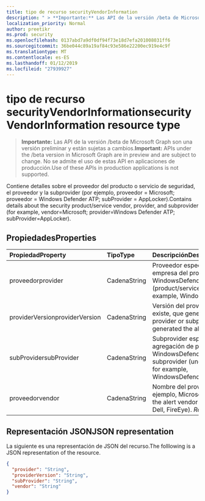 ```yaml
---
title: tipo de recurso securityVendorInformation
description: " > **Importante:** Las API de la versión /beta de Microsoft Graph son una versión preliminar y están sujetas a cambios. No se admite el uso de estas API en aplicaciones de producción."
localization_priority: Normal
author: preetikr
ms.prod: security
ms.openlocfilehash: 0137abd7a9df0df94f73e18d7efa201008031ff6
ms.sourcegitcommit: 36be044c89a19af84c93e586e22200ec919e4c9f
ms.translationtype: MT
ms.contentlocale: es-ES
ms.lasthandoff: 01/12/2019
ms.locfileid: "27939927"
---
```

# <a name="securityvendorinformation-resource-type"></a><span data-ttu-id="5dc00-104">tipo de recurso securityVendorInformation</span><span class="sxs-lookup"><span data-stu-id="5dc00-104">securityVendorInformation resource type</span></span>

 > <span data-ttu-id="5dc00-105">**Importante:** Las API de la versión /beta de Microsoft Graph son una versión preliminar y están sujetas a cambios.</span><span class="sxs-lookup"><span data-stu-id="5dc00-105">**Important:** APIs under the /beta version in Microsoft Graph are in preview and are subject to change.</span></span> <span data-ttu-id="5dc00-106">No se admite el uso de estas API en aplicaciones de producción.</span><span class="sxs-lookup"><span data-stu-id="5dc00-106">Use of these APIs in production applications is not supported.</span></span>

<span data-ttu-id="5dc00-107">Contiene detalles sobre el proveedor del producto o servicio de seguridad, el proveedor y la subprovider (por ejemplo, proveedor = Microsoft; proveedor = Windows Defender ATP; subProvider = AppLocker).</span><span class="sxs-lookup"><span data-stu-id="5dc00-107">Contains details about the security product/service vendor, provider, and subprovider (for example, vendor=Microsoft; provider=Windows Defender ATP; subProvider=AppLocker).</span></span>

## <a name="properties"></a><span data-ttu-id="5dc00-108">Propiedades</span><span class="sxs-lookup"><span data-stu-id="5dc00-108">Properties</span></span>

| <span data-ttu-id="5dc00-109">Propiedad</span><span class="sxs-lookup"><span data-stu-id="5dc00-109">Property</span></span>   | <span data-ttu-id="5dc00-110">Tipo</span><span class="sxs-lookup"><span data-stu-id="5dc00-110">Type</span></span>|<span data-ttu-id="5dc00-111">Descripción</span><span class="sxs-lookup"><span data-stu-id="5dc00-111">Description</span></span>|
|:---------------|:--------|:----------|
|<span data-ttu-id="5dc00-112">proveedor</span><span class="sxs-lookup"><span data-stu-id="5dc00-112">provider</span></span> |<span data-ttu-id="5dc00-113">Cadena</span><span class="sxs-lookup"><span data-stu-id="5dc00-113">String</span></span>|<span data-ttu-id="5dc00-114">Proveedor específico (producto o servicio - empresa del proveedor no); Por ejemplo, WindowsDefenderATP.</span><span class="sxs-lookup"><span data-stu-id="5dc00-114">Specific provider (product/service - not vendor company); for example, WindowsDefenderATP.</span></span>|
|<span data-ttu-id="5dc00-115">providerVersion</span><span class="sxs-lookup"><span data-stu-id="5dc00-115">providerVersion</span></span>|<span data-ttu-id="5dc00-116">Cadena</span><span class="sxs-lookup"><span data-stu-id="5dc00-116">String</span></span>|<span data-ttu-id="5dc00-117">Versión del proveedor o subprovider, si existe, que generó la alerta.</span><span class="sxs-lookup"><span data-stu-id="5dc00-117">Version of the provider or subprovider, if it exists, that generated the alert.</span></span> <span data-ttu-id="5dc00-118">*Required*</span><span class="sxs-lookup"><span data-stu-id="5dc00-118">*Required*</span></span>|
|<span data-ttu-id="5dc00-119">subProvider</span><span class="sxs-lookup"><span data-stu-id="5dc00-119">subProvider</span></span>|<span data-ttu-id="5dc00-120">Cadena</span><span class="sxs-lookup"><span data-stu-id="5dc00-120">String</span></span>|<span data-ttu-id="5dc00-121">Subprovider específico (debajo de agregación de proveedor); Por ejemplo, WindowsDefenderATP.SmartScreen.</span><span class="sxs-lookup"><span data-stu-id="5dc00-121">Specific subprovider (under aggregating provider); for example, WindowsDefenderATP.SmartScreen.</span></span>|
|<span data-ttu-id="5dc00-122">proveedor</span><span class="sxs-lookup"><span data-stu-id="5dc00-122">vendor</span></span> |<span data-ttu-id="5dc00-123">Cadena</span><span class="sxs-lookup"><span data-stu-id="5dc00-123">String</span></span>|<span data-ttu-id="5dc00-124">Nombre del proveedor de alerta (por ejemplo, Microsoft, Dell, FireEye).</span><span class="sxs-lookup"><span data-stu-id="5dc00-124">Name of the alert vendor (for example, Microsoft, Dell, FireEye).</span></span> <span data-ttu-id="5dc00-125">*Required*</span><span class="sxs-lookup"><span data-stu-id="5dc00-125">*Required*</span></span>|

## <a name="json-representation"></a><span data-ttu-id="5dc00-126">Representación JSON</span><span class="sxs-lookup"><span data-stu-id="5dc00-126">JSON representation</span></span>

<span data-ttu-id="5dc00-127">La siguiente es una representación de JSON del recurso.</span><span class="sxs-lookup"><span data-stu-id="5dc00-127">The folllowing is a JSON representation of the resource.</span></span>
<!-- {
  "blockType": "resource",
  "optionalProperties": [

  ],
  "@odata.type": "microsoft.graph.securityVendorInformation"
}-->

```json
{
  "provider": "String",
  "providerVersion": "String",
  "subProvider": "String",
  "vendor": "String"
}

```

<!-- uuid: 8fcb5dbc-d5aa-4681-8e31-b001d5168d79
2015-10-25 14:57:30 UTC -->
<!-- {
  "type": "#page.annotation",
  "description": "securityVendorInformation resource",
  "keywords": "",
  "section": "documentation",
  "tocPath": ""
}-->
